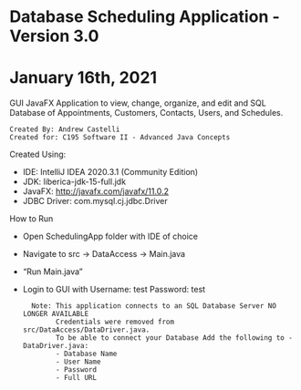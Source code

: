 Database Scheduling Application - Version 3.0
=
January 16th, 2021
=
GUI JavaFX Application to view, change, organize, and edit and SQL Database of Appointments, Customers, Contacts, Users, and Schedules.

    Created By: Andrew Castelli
    Created for: C195 Software II - Advanced Java Concepts
Created Using:
- IDE: IntelliJ IDEA 2020.3.1 (Community Edition)
- JDK: liberica-jdk-15-full.jdk
- JavaFX: http://javafx.com/javafx/11.0.2
- JDBC Driver: com.mysql.cj.jdbc.Driver

How to Run
- Open SchedulingApp folder with IDE of choice
- Navigate to src -> DataAccess -> Main.java
- “Run Main.java”
- Login to GUI with Username: test   Password: test

        Note: This application connects to an SQL Database Server NO LONGER AVAILABLE
              Credentials were removed from src/DataAccess/DataDriver.java.
              To be able to connect your Database Add the following to - DataDriver.java:
              - Database Name 
              - User Name
              - Password
              - Full URL
